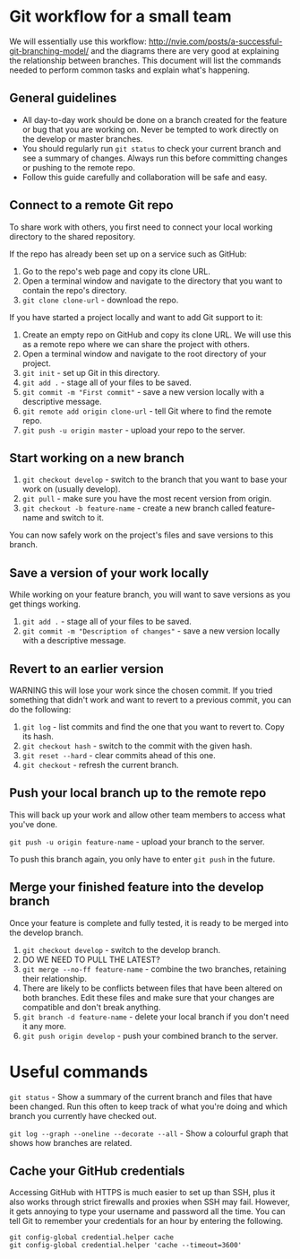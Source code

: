 # Git workflow for a small team

We will essentially use this workflow: http://nvie.com/posts/a-successful-git-branching-model/ and the diagrams there are very good at explaining the relationship between branches. This document will list the commands needed to perform common tasks and explain what's happening.


## General guidelines
- All day-to-day work should be done on a branch created for the feature or bug that you are working on. Never be tempted to work directly on the develop or master branches.
- You should regularly run `git status` to check your current branch and see a summary of changes. Always run this before committing changes or pushing to the remote repo.
- Follow this guide carefully and collaboration will be safe and easy.


## Connect to a remote Git repo
To share work with others, you first need to connect your local working directory to the shared repository.

If the repo has already been set up on a service such as GitHub:
1. Go to the repo's web page and copy its clone URL.
1. Open a terminal window and navigate to the directory that you want to contain the repo's directory.
1. `git clone clone-url` - download the repo.

If you have started a project locally and want to add Git support to it:
1. Create an empty repo on GitHub and copy its clone URL. We will use this as a remote repo where we can share the project with others.
1. Open a terminal window and navigate to the root directory of your project.
1. `git init` - set up Git in this directory.
1. `git add .` - stage all of your files to be saved.
1. `git commit -m "First commit"` - save a new version locally with a descriptive message. 
1. `git remote add origin clone-url` - tell Git where to find the remote repo.
1. `git push -u origin master` - upload your repo to the server.


## Start working on a new branch
1. `git checkout develop` - switch to the branch that you want to base your work on (usually develop).
1. `git pull` - make sure you have the most recent version from origin.
1. `git checkout -b feature-name` - create a new branch called feature-name and switch to it.

You can now safely work on the project's files and save versions to this branch.


## Save a version of your work locally
While working on your feature branch, you will want to save versions as you get things working.

1. `git add .` - stage all of your files to be saved.
1. `git commit -m "Description of changes"` - save a new version locally with a descriptive message.


## Revert to an earlier version
WARNING this will lose your work since the chosen commit. If you tried something that didn't work and want to revert to a previous commit, you can do the following:

1. `git log` - list commits and find the one that you want to revert to. Copy its hash.
1. `git checkout hash` - switch to the commit with the given hash.
1. `git reset --hard` - clear commits ahead of this one.
1. `git checkout` - refresh the current branch.


## Push your local branch up to the remote repo
This will back up your work and allow other team members to access what you've done.

`git push -u origin feature-name` - upload your branch to the server.

To push this branch again, you only have to enter `git push` in the future.


## Merge your finished feature into the develop branch
Once your feature is complete and fully tested, it is ready to be merged into the develop branch.

1. `git checkout develop` - switch to the develop branch.
1. DO WE NEED TO PULL THE LATEST?
1. `git merge --no-ff feature-name` - combine the two branches, retaining their relationship.
1. There are likely to be conflicts between files that have been altered on both branches. Edit these files and make sure that your changes are compatible and don't break anything.
1. `git branch -d feature-name` - delete your local branch if you don't need it any more.
1. `git push origin develop` - push your combined branch to the server.




# Useful commands

`git status` - Show a summary of the current branch and files that have been changed. Run this often to keep track of what you're doing and which branch you currently have checked out.

`git log --graph --oneline --decorate --all` - Show a colourful graph that shows how branches are related.


## Cache your GitHub credentials

Accessing GitHub with HTTPS is much easier to set up than SSH, plus it also works through strict firewalls and proxies when SSH may fail. However, it gets annoying to type your username and password all the time. You can tell Git to remember your credentials for an hour by entering the following.

	git config-global credential.helper cache
	git config-global credential.helper 'cache --timeout=3600'
